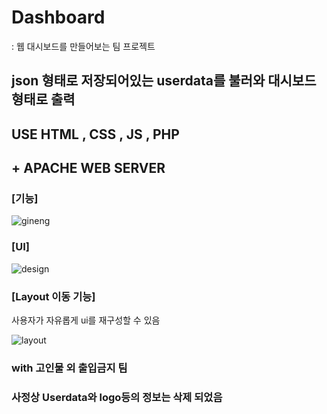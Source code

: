 # Dashboard

: 웹 대시보드를 만들어보는 팀 프로젝트


## json 형태로 저장되어있는 userdata를 불러와 대시보드 형태로 출력

## USE HTML , CSS , JS , PHP

## + APACHE WEB SERVER 


### [기능]

![gineng](https://user-images.githubusercontent.com/63782897/109422752-46c83480-7a20-11eb-99b3-1bf885613b36.JPG)

### [UI]

![design](https://user-images.githubusercontent.com/63782897/109422758-4c257f00-7a20-11eb-8c06-9c399b157184.JPG)


### [Layout 이동 기능]

사용자가 자유롭게 ui를 재구성할 수 있음

![layout](https://user-images.githubusercontent.com/63782897/109422761-4fb90600-7a20-11eb-880e-ce8439245421.JPG)




### with 고인물 외 출입금지 팀

### 사정상 Userdata와 logo등의 정보는 삭제 되었음


